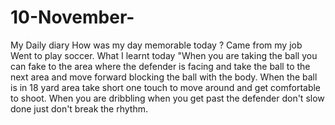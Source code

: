 # 10-November-
My Daily diary
<dv>
How was my day memorable today ?
<dv>
Came from my job 
<dv>
Went to play soccer. What I learnt today "When you are taking the ball you can fake to the area where the defender is facing and take the ball to the next area and move forward blocking the ball with the body.
<dv>
When the ball is in 18 yard area take short one touch to move around and get comfortable to shoot.
<dv>
When you are dribbling when you get past the defender don't slow done just don't break the rhythm.
